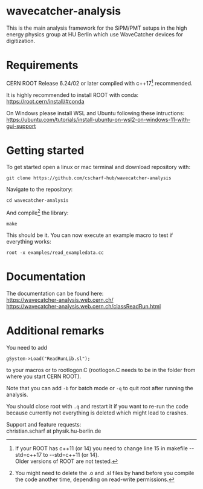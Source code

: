 # wavecatcher-analysis

This is the main analysis framework for the SiPM/PMT setups in the high energy physics group at HU Berlin which use WaveCatcher devices for digitization.

# Requirements
CERN ROOT Release 6.24/02 or later compiled with c++17[^1] recommended. 

It is highly recommended to install ROOT with conda:  
<https://root.cern/install/#conda>

On Windows please install WSL and Ubuntu following these intructions:   
<https://ubuntu.com/tutorials/install-ubuntu-on-wsl2-on-windows-11-with-gui-support>

# Getting started

To get started open a linux or mac terminal and download repository with:
```
git clone https://github.com/cscharf-hub/wavecatcher-analysis
```

Navigate to the repository:
```
cd wavecatcher-analysis
```

And compile[^2] the library: 
```
make
```

This should be it. You can now execute an example macro to test if everything works:
```
root -x examples/read_exampledata.cc
```

# Documentation

The documentation can be found here:  
<https://wavecatcher-analysis.web.cern.ch/>  
<https://wavecatcher-analysis.web.cern.ch/classReadRun.html>

# Additional remarks

You need to add
```
gSystem->Load("ReadRunLib.sl");
```
to your macros or to rootlogon.C (rootlogon.C needs to be in the folder from where you start CERN ROOT).

Note that you can add ```-b``` for batch mode or ```-q``` to quit root after running the analysis.

You should close root with ```.q``` and restart it if you want to re-run the code because currently not everything is deleted which might lead to crashes.

Support and feature requests:  
christian.scharf at physik.hu-berlin.de


[^1]: If your ROOT has c++11 (or 14) you need to change line 15 in makefile --std=c++17 to --std=c++11 (or 14).  
Older versions of ROOT are not tested.
[^2]: You might need to delete the .o and .sl files by hand before you compile the code another time, depending on read-write permissions.